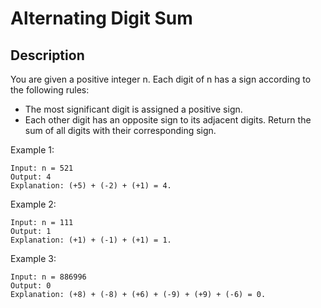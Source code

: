 # Alternating Digit Sum
## Description

You are given a positive integer n. Each digit of n has a sign according to the following rules:

- The most significant digit is assigned a positive sign.
- Each other digit has an opposite sign to its adjacent digits.
Return the sum of all digits with their corresponding sign.



Example 1:

```
Input: n = 521
Output: 4
Explanation: (+5) + (-2) + (+1) = 4.
```

Example 2:

```
Input: n = 111
Output: 1
Explanation: (+1) + (-1) + (+1) = 1.
```

Example 3:

```
Input: n = 886996
Output: 0
Explanation: (+8) + (-8) + (+6) + (-9) + (+9) + (-6) = 0.
```